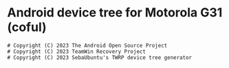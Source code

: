 # Android device tree for Motorola G31 (coful)

```
# Copyright (C) 2023 The Android Open Source Project
# Copyright (C) 2023 TeamWin Recovery Project
# Copyright (C) 2023 SebaUbuntu's TWRP device tree generator
```
